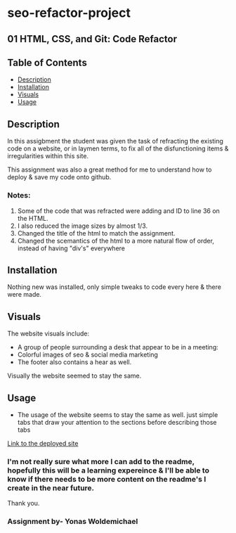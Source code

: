 # seo-refactor-project
## 01 HTML, CSS, and Git: Code Refactor

## Table of Contents
 - [Description](#description)
 - [Installation](#installation)
 - [Visuals](#visuals)
 - [Usage](#usage)

 ## Description
 In this assigbment the student was given the task of refracting the existing code on a website, or in laymen terms, to fix all of the disfunctioning items & irregularities within this site.

 This assignment was also a great method for me to understand how to deploy & save my code onto github.
 ### Notes:
1. Some of the code that was refracted were adding and ID to line 36 on the HTML.
2. I also reduced the image sizes by almost 1/3.
3. Changed the title of the html to match the assignment.
4. Changed the scemantics of the html to a more natural flow of order, instead of having "div's" everywhere

 ## Installation
Nothing new was installed, only simple tweaks to code every here & there were made.

 ## Visuals
The website visuals include:
- A group of people surrounding a desk that appear to be in a meeting:
- Colorful images of seo & social media marketing
- The footer also contains a hear as well.

Visually the website seemed to stay the same.

 ## Usage
- The usage of the website seems to stay the same as well. just simple tabs that draw your attention to the sections before describing those tabs


[Link to the deployed site](https://ybyonas1.github.io/seo-refactor-project/)

### I'm not really sure what more I can add to the readme, hopefully this will be a learning expereince & I'll be able to know if there needs to be more content on the readme's I create in the near future. 
Thank you.

### Assignment by- Yonas Woldemichael